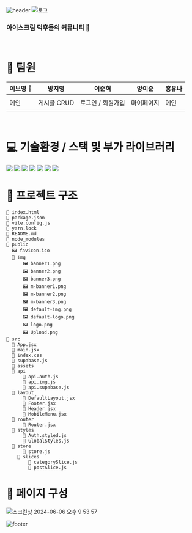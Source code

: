 ![header](https://capsule-render.vercel.app/api?type=wave&color=D5E0FC)
![로고](https://github.com/osoon9295/cream/assets/119604616/d9fff011-c455-41ff-a0eb-1b68ea0eb1c4)

### 아이스크림 덕후들의 커뮤니티 🍦
<br/>

# 👥 팀원
| 이보영 👑 | 방지영      | 이준혁          | 양이준     | 홍유나 |
|----------|-------------|-----------------|------------|--------|
|          |             |                 |            |        |
| 메인     | 게시글 CRUD | 로그인 / 회원가입 | 마이페이지 | 메인   |
|          |             |                 |            |        |

<br>


# 💻 기술환경 / 스택 및 부가 라이브러리
<img src="https://img.shields.io/badge/React-61DAFB?style=for-the-badge&logo=react&logoColor=white">
<img src="https://img.shields.io/badge/VITE-646CFF?style=for-the-badge&logo=vite&logoColor=white">
<img src="https://img.shields.io/badge/STYLED-COMPONENTS-DB7093?style=for-the-badge&logo=styledcomponents&logoColor=white">
<img src="https://img.shields.io/badge/REDUX-764ABC?style=for-the-badge&logo=redux&logoColor=white">
<img src="https://img.shields.io/badge/SUPABASE-3FCF8E?style=for-the-badge&logo=supabase&logoColor=white">
<img src="https://img.shields.io/badge/VERCEL-000000?style=for-the-badge&logo=vercel&logoColor=white">
<img src="https://img.shields.io/badge/REACT_ROUTER-CA4245?style=for-the-badge&logo=reactrouter&logoColor=white">

# 🔗 프로젝트 구조
```
📄 index.html
📄 package.json
📄 vite.config.js
📄 yarn.lock
📄 README.md
📁 node_modules
📁 public
  🖼 favicon.ico
  📁 img
      🖼 banner1.png
      🖼 banner2.png
      🖼 banner3.png
      🖼 m-banner1.png
      🖼 m-banner2.png
      🖼 m-banner3.png
      🖼 default-img.png
      🖼 default-logo.png
      🖼 logo.png
      🖼 Upload.png
📁 src
  📄 App.jsx
  📄 main.jsx
  📄 index.css
  📄 supabase.js
  📁 assets
  📁 api
      📄 api.auth.js
      📄 api.img.js
      📄 api.supabase.js
  📁 layout
      📄 DefaultLayout.jsx
      📄 Footer.jsx
      📄 Header.jsx
      📄 MobileMenu.jsx
  📁 router
      📄 Router.jsx
  📁 styles
      📄 Auth.styled.js
      📄 GlobalStyles.js
  📁 store
      📄 store.js
    📁 slices
        📄 categorySlice.js
        📄 postSlice.js
```

# 📂 페이지 구성
![스크린샷 2024-06-06 오후 9 53 57](https://github.com/osoon9295/cream/assets/119604616/ffe69cd9-91df-4279-8aec-332c05235713)

![footer](https://capsule-render.vercel.app/api?section=footer&type=wave&color=D5E0FC)

